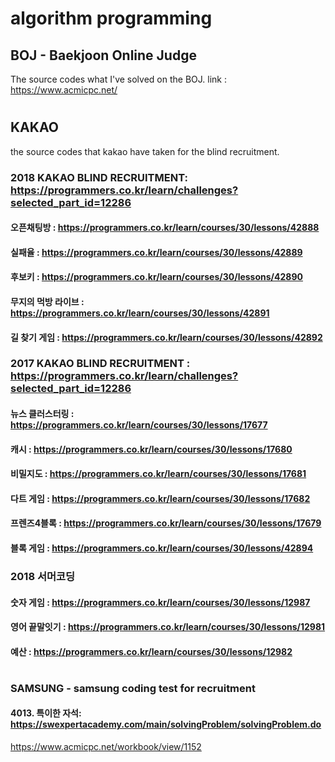 # algorithm programming

## BOJ - Baekjoon Online Judge
The source codes what I've solved on the BOJ.
link : https://www.acmicpc.net/

#
## KAKAO
the source codes that kakao have taken for the blind recruitment.

### 2018 KAKAO BLIND RECRUITMENT: https://programmers.co.kr/learn/challenges?selected_part_id=12286
#### 오픈채팅방 : https://programmers.co.kr/learn/courses/30/lessons/42888  
#### 실패율 : https://programmers.co.kr/learn/courses/30/lessons/42889
#### 후보키 : https://programmers.co.kr/learn/courses/30/lessons/42890
#### 무지의 먹방 라이브 : https://programmers.co.kr/learn/courses/30/lessons/42891
#### 길 찾기 게임 : https://programmers.co.kr/learn/courses/30/lessons/42892

### 2017 KAKAO BLIND RECRUITMENT : https://programmers.co.kr/learn/challenges?selected_part_id=12286
#### 뉴스 클러스터링 : https://programmers.co.kr/learn/courses/30/lessons/17677
#### 캐시 :  https://programmers.co.kr/learn/courses/30/lessons/17680
#### 비밀지도 : https://programmers.co.kr/learn/courses/30/lessons/17681
#### 다트 게임 : https://programmers.co.kr/learn/courses/30/lessons/17682
#### 프렌즈4블록 : https://programmers.co.kr/learn/courses/30/lessons/17679
#### 블록 게임 : https://programmers.co.kr/learn/courses/30/lessons/42894

### 2018 서머코딩
#### 숫자 게임 : https://programmers.co.kr/learn/courses/30/lessons/12987
#### 영어 끝말잇기 : https://programmers.co.kr/learn/courses/30/lessons/12981
#### 예산 : https://programmers.co.kr/learn/courses/30/lessons/12982

#

### SAMSUNG - samsung coding test for recruitment

#### 4013. 특이한 자석: https://swexpertacademy.com/main/solvingProblem/solvingProblem.do

https://www.acmicpc.net/workbook/view/1152
